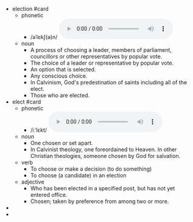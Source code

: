 - election #card
	- phonetic
		- /əˈlɛkʃ(ə)n/
		  <audio controls><source src="https://api.dictionaryapi.dev/media/pronunciations/en/election-us.mp3"></audio>
	- noun
		- A process of choosing a leader, members of parliament, councillors or other representatives by popular vote.
		- The choice of a leader or representative by popular vote.
		- An option that is selected.
		- Any conscious choice.
		- In Calvinism, God's predestination of saints including all of the elect.
		- Those who are elected.
- elect #card
	- phonetic
		- /iːˈlɛkt/
		  <audio controls><source src="https://api.dictionaryapi.dev/media/pronunciations/en/elect-us.mp3"></audio>
	- noun
		- One chosen or set apart.
		- In Calvinist theology, one foreordained to Heaven. In other Christian theologies, someone chosen by God for salvation.
	- verb
		- To choose or make a decision (to do something)
		- To choose (a candidate) in an election
	- adjective
		- Who has been elected in a specified post, but has not yet entered office.
		- Chosen; taken by preference from among two or more.
-
-